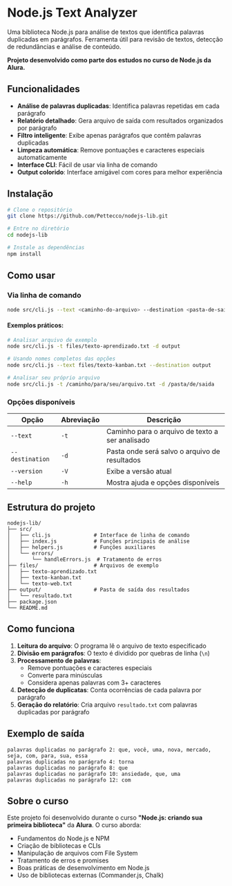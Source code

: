 # Node.js Text Analyzer

Uma biblioteca Node.js para análise de textos que identifica palavras duplicadas em parágrafos. Ferramenta útil para revisão de textos, detecção de redundâncias e análise de conteúdo.

**Projeto desenvolvido como parte dos estudos no curso de Node.js da Alura.**

## Funcionalidades

- **Análise de palavras duplicadas**: Identifica palavras repetidas em cada parágrafo
- **Relatório detalhado**: Gera arquivo de saída com resultados organizados por parágrafo
- **Filtro inteligente**: Exibe apenas parágrafos que contêm palavras duplicadas
- **Limpeza automática**: Remove pontuações e caracteres especiais automaticamente
- **Interface CLI**: Fácil de usar via linha de comando
- **Output colorido**: Interface amigável com cores para melhor experiência

## Instalação

```bash
# Clone o repositório
git clone https://github.com/Pettecco/nodejs-lib.git

# Entre no diretório
cd nodejs-lib

# Instale as dependências
npm install
```

## Como usar

### Via linha de comando

```bash
node src/cli.js --text <caminho-do-arquivo> --destination <pasta-de-saida>
```

#### Exemplos práticos:

```bash
# Analisar arquivo de exemplo
node src/cli.js -t files/texto-aprendizado.txt -d output

# Usando nomes completos das opções
node src/cli.js --text files/texto-kanban.txt --destination output

# Analisar seu próprio arquivo
node src/cli.js -t /caminho/para/seu/arquivo.txt -d /pasta/de/saida
```

### Opções disponíveis

| Opção           | Abreviação | Descrição                                       |
| --------------- | ---------- | ----------------------------------------------- |
| `--text`        | `-t`       | Caminho para o arquivo de texto a ser analisado |
| `--destination` | `-d`       | Pasta onde será salvo o arquivo de resultados   |
| `--version`     | `-V`       | Exibe a versão atual                            |
| `--help`        | `-h`       | Mostra ajuda e opções disponíveis               |

## Estrutura do projeto

```
nodejs-lib/
├── src/
│   ├── cli.js              # Interface de linha de comando
│   ├── index.js            # Funções principais de análise
│   ├── helpers.js          # Funções auxiliares
│   └── errors/
│       └── handleErrors.js  # Tratamento de erros
├── files/                  # Arquivos de exemplo
│   ├── texto-aprendizado.txt
│   ├── texto-kanban.txt
│   └── texto-web.txt
├── output/                 # Pasta de saída dos resultados
│   └── resultado.txt
├── package.json
└── README.md
```

## Como funciona

1. **Leitura do arquivo**: O programa lê o arquivo de texto especificado
2. **Divisão em parágrafos**: O texto é dividido por quebras de linha (`\n`)
3. **Processamento de palavras**:
   - Remove pontuações e caracteres especiais
   - Converte para minúsculas
   - Considera apenas palavras com 3+ caracteres
4. **Detecção de duplicatas**: Conta ocorrências de cada palavra por parágrafo
5. **Geração do relatório**: Cria arquivo `resultado.txt` com palavras duplicadas por parágrafo

## Exemplo de saída

```
palavras duplicadas no parágrafo 2: que, você, uma, nova, mercado, seja, com, para, sua, essa
palavras duplicadas no parágrafo 4: torna
palavras duplicadas no parágrafo 8: que
palavras duplicadas no parágrafo 10: ansiedade, que, uma
palavras duplicadas no parágrafo 12: com
```

## Sobre o curso

Este projeto foi desenvolvido durante o curso **"Node.js: criando sua primeira biblioteca"** da **Alura**. O curso aborda:

- Fundamentos do Node.js e NPM
- Criação de bibliotecas e CLIs
- Manipulação de arquivos com File System
- Tratamento de erros e promises
- Boas práticas de desenvolvimento em Node.js
- Uso de bibliotecas externas (Commander.js, Chalk)
